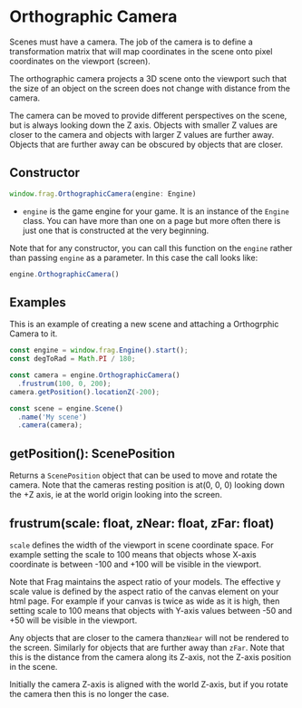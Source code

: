 # Orthographic Camera

Scenes must have a camera. The job of the camera is to define a 
transformation matrix that will map coordinates in the scene onto 
pixel coordinates on the viewport (screen).

The orthographic camera projects a 3D scene onto the viewport such
that the size of an object on the screen does not change with distance
from the camera.

The camera can be moved to provide different perspectives on the scene,
but is always looking down the Z axis. Objects with smaller Z values are
closer to the camera and objects with larger Z values are further away.
Objects that are further away can be obscured by objects that are closer.

## Constructor
```javascript
window.frag.OrthographicCamera(engine: Engine)
```

* `engine` is the game engine for your game. It is an instance of the `Engine` class. You can 
  have more than one on a page but more often there is just one that is constructed at the 
  very beginning.

Note that for any constructor, you can call this function on the `engine` rather than passing
`engine` as a parameter. In this case the call looks like:

```javascript
engine.OrthographicCamera()
```

## Examples
This is an example of creating a new scene and attaching a Orthogrphic
Camera to it.

```javascript
const engine = window.frag.Engine().start();
const degToRad = Math.PI / 180;

const camera = engine.OrthographicCamera()
  .frustrum(100, 0, 200);
camera.getPosition().locationZ(-200);

const scene = engine.Scene()
  .name('My scene')
  .camera(camera);
```

## getPosition(): ScenePosition
Returns a `ScenePosition` object that can be used to move and rotate the camera.
Note that the cameras resting position is at(0, 0, 0) looking down the +Z axis, ie
at the world origin looking into the screen.

## frustrum(scale: float, zNear: float, zFar: float)
`scale` defines the width of the viewport in scene coordinate space. For example setting
the scale to 100 means that objects whose X-axis coordinate is between -100 and +100
will be visible in the viewport.

Note that Frag maintains the aspect ratio of your models. The effective y scale value
is defined by the aspect ratio of the canvas element on your html page. For example if
your canvas is twice as wide as it is high, then setting scale to 100 means that objects
with Y-axis values between -50 and +50 will be visible in the viewport.

Any objects that are closer to the camera than`zNear` will not be rendered to the 
screen. Similarly for objects that are further away than `zFar`. Note that this is the
distance from the camera along its Z-axis, not the Z-axis position in the scene.

Initially the camera Z-axis is aligned with the world Z-axis, but if you rotate the
camera then this is no longer the case.
